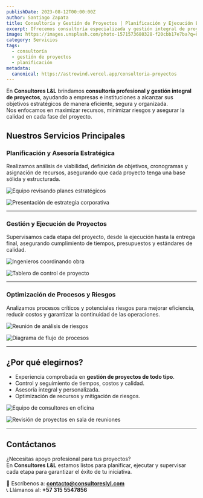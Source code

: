 ```yaml
---
publishDate: 2023-08-12T00:00:00Z
author: Santiago Zapata
title: Consultoría y Gestión de Proyectos | Planificación y Ejecución Estratégica
excerpt: Ofrecemos consultoría especializada y gestión integral de proyectos, asegurando planificación, control, seguimiento y cumplimiento de objetivos en tiempo y presupuesto.
image: https://images.unsplash.com/photo-1571573680328-f20cbb17e7ba?q=80&w=1974&auto=format&fit=crop&ixlib=rb-4.1.0&ixid=M3wxMjA3fDB8MHxwaG90by1wYWdlfHx8fGVufDB8fHx8fA%3D%3D
category: Servicios
tags:
  - consultoría
  - gestión de proyectos
  - planificación
metadata:
  canonical: https://astrowind.vercel.app/consultoria-proyectos
---
```


En **Consultores L&L** brindamos **consultoría profesional y gestión integral de proyectos**, ayudando a empresas e instituciones a alcanzar sus objetivos estratégicos de manera eficiente, segura y organizada.  
Nos enfocamos en maximizar recursos, minimizar riesgos y asegurar la calidad en cada fase del proyecto.

## Nuestros Servicios Principales

###  Planificación y Asesoría Estratégica
Realizamos análisis de viabilidad, definición de objetivos, cronogramas y asignación de recursos, asegurando que cada proyecto tenga una base sólida y estructurada.

![Equipo revisando planes estratégicos](
https://images.unsplash.com/photo-1573166826272-5acd0ef8f650?q=80&w=2069&auto=format&fit=crop&ixlib=rb-4.1.0&ixid=M3wxMjA3fDB8MHxwaG90by1wYWdlfHx8fGVufDB8fHx8fA%3D%3D0)

![Presentación de estrategia corporativa](
https://images.unsplash.com/photo-1631171992385-784ae02b1acb?q=80&w=2019&auto=format&fit=crop&ixlib=rb-4.1.0&ixid=M3wxMjA3fDB8MHxwaG90by1wYWdlfHx8fGVufDB8fHx8fA%3D%3D)


---

###  Gestión y Ejecución de Proyectos
Supervisamos cada etapa del proyecto, desde la ejecución hasta la entrega final, asegurando cumplimiento de tiempos, presupuestos y estándares de calidad.

![Ingenieros coordinando obra](
https://images.unsplash.com/flagged/photo-1551135049-83f3419ef05c?q=80&w=2070&auto=format&fit=crop&ixlib=rb-4.1.0&ixid=M3wxMjA3fDB8MHxwaG90by1wYWdlfHx8fGVufDB8fHx8fA%3D%3D)

![Tablero de control de proyecto](
https://images.unsplash.com/photo-1742112125630-dd2955dd6120?q=80&w=2070&auto=format&fit=crop&ixlib=rb-4.1.0&ixid=M3wxMjA3fDB8MHxwaG90by1wYWdlfHx8fGVufDB8fHx8fA%3D%3D)



---

###  Optimización de Procesos y Riesgos
Analizamos procesos críticos y potenciales riesgos para mejorar eficiencia, reducir costos y garantizar la continuidad de las operaciones.

![Reunión de análisis de riesgos](
https://images.unsplash.com/photo-1676276375942-0f672b181f6e?q=80&w=2070&auto=format&fit=crop&ixlib=rb-4.1.0&ixid=M3wxMjA3fDB8MHxwaG90by1wYWdlfHx8fGVufDB8fHx8fA%3D%3D)

![Diagrama de flujo de procesos](
https://images.unsplash.com/photo-1729710877242-6305c22c18b8?q=80&w=2070&auto=format&fit=crop&ixlib=rb-4.1.0&ixid=M3wxMjA3fDB8MHxwaG90by1wYWdlfHx8fGVufDB8fHx8fA%3D%3D)



---

## ¿Por qué elegirnos?

- Experiencia comprobada en **gestión de proyectos de todo tipo**.  
- Control y seguimiento de tiempos, costos y calidad.  
- Asesoría integral y personalizada.  
- Optimización de recursos y mitigación de riesgos.

![Equipo de consultores en oficina](
https://images.unsplash.com/photo-1620413810267-57608544e5a4?q=80&w=2068&auto=format&fit=crop&ixlib=rb-4.1.0&ixid=M3wxMjA3fDB8MHxwaG90by1wYWdlfHx8fGVufDB8fHx8fA%3D%3D)

![Revisión de proyectos en sala de reuniones](
https://images.unsplash.com/photo-1615914143778-1a1a6e50c5dd?q=80&w=2068&auto=format&fit=crop&ixlib=rb-4.1.0&ixid=M3wxMjA3fDB8MHxwaG90by1wYWdlfHx8fGVufDB8fHx8fA%3D%3D)

---

## Contáctanos

¿Necesitas apoyo profesional para tus proyectos?  
En **Consultores L&L** estamos listos para planificar, ejecutar y supervisar cada etapa para garantizar el éxito de tu iniciativa.

📩 Escríbenos a: **contacto@consultoreslyl.com**  
📞 Llámanos al: **+57 315 5547856**

